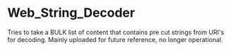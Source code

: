 # Web_String_Decoder
Tries to take a BULK list of content that contains pre cut strings from URI's for decoding. Mainly uploaded for future reference, no longer operational. 
